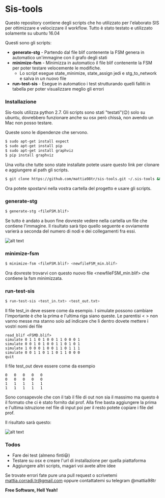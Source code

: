 # Sis-tools
Questo repository contiene degli scripts che ho utilizzato per l'elaborato SIS per ottimizzare e velocizzare il workflow.
Tutto è stato testato e utilizzato solamente su ubuntu 16.04

Questi sono gli scripts:
* **generate-stg** - Partendo dal file blif contenente la FSM genera in automatico un'immagine con il grafo degli stati
* **minimize-fsm** - Minimizza in automatico il file blif contenente la FSM per poter testare velocemente le modifiche.
    * Lo script esegue state_minimize, state_assign jedi e stg_to_network e salva in un nuovo file
* **run-test-sis** - Esegue in automatico i test strutturando quelli falliti in tabella per poter visualizzare meglio gli errori

### Installazione

Sis-tools utilizza python 2.7. Gli scripts sono stati "testati"(:wink:) solo su ubuntu, dovrebbero funzionare anche su osx però chissà, non avendo un Mac non posso testare. 

Queste sono le dipendenze che servono.

```sh
$ sudo apt-get install expect
$ sudo apt-get install pip
$ sudo apt-get install graphviz
$ pip install graphviz
```

Una volta che tutte sono state installate potete usare questo link per clonare e aggiungere al path gli scripts.
```sh
$ git clone https://github.com/mattia98tr/sis-tools.git ~/.sis-tools && echo 'PATH=~/.sis-tools/:"$PATH"' >> ~/.bashrc && chmod +x -R ~/.sis-tools/
```

Ora potete spostarvi nella vostra cartella del progetto e usare gli scripts.

### generate-stg

```sh
$ generate-stg <fileFSM.blif>
```
Se tutto è andato a buon fine dovreste vedere nella cartella un file che contiene l'immagine. Il risultato sarà tipo quello seguente e ovviamente varierà a seconda del numero di nodi e dei collegamenti fra essi.

![alt text](https://img.ziggi.org/k0BJhNeN.jpg)

### minimize-fsm

```sh
$ minimize-fsm <fileFSM.blif> <newfileFSM_min.blif>
```
Ora dovreste trovarvi con questo nuovo file <newfileFSM_min.blif> che contiene la fsm minimizzata. 

### run-test-sis

```sh
$ run-test-sis <test_in.txt> <test_out.txt>
```
Il file test_in deve essere come da esempio. I simulate possono cambiare l'importante è che la prima e l'ultima riga siano queste. Le parentisi < > non vanno messe ma stanno solo ad indicare che lì dentro dovete mettere i vostri nomi dei file
```
read_blif <FSMD.blif>
simulate 0 1 1 0 1 0 0 1 1 0 0 0 1
simulate 0 0 1 0 1 0 0 1 1 0 1 0 1
simulate 1 0 0 0 1 0 0 1 1 0 1 1 1
simulate 0 0 1 1 0 1 1 0 1 1 0 0 0
quit
```

Il file test_out deve essere come da esempio
```
0	0	0	0	0
0	0	0	0	0
1	1	1	1	1
1	1	1	1	1
```
Sono consapevole che con il tab il file di out non sia il massimo ma questo è il formato che ci è stato fornito dal prof.
Alla fine basta aggiungere la prima e l'ultima istruzione nel file di input poi per il resto potete copiare i file del prof.

Il risultato sarà questo:

![alt text](https://img.ziggi.org/cd0ZTdwj.jpg)



### Todos

 - Fare dei test (almeno finti:smiley:)
 - Testare su osx e creare l'url di installazione per quella piattaforma
 - Aggiungere altri scripts, magari voi avete altre idee

Se trovate errori fate pure una pull request o scrivetemi mattia.corradi.tr@gmail.com oppure contattatemi su telegram @mattia98tr


**Free Software, Hell Yeah!**

